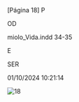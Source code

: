 [Página 18]
P

OD

miolo_Vida.indd 34-35

E

SER

01/10/2024 10:21:14

![18](./img/page_18-01.jpg)
